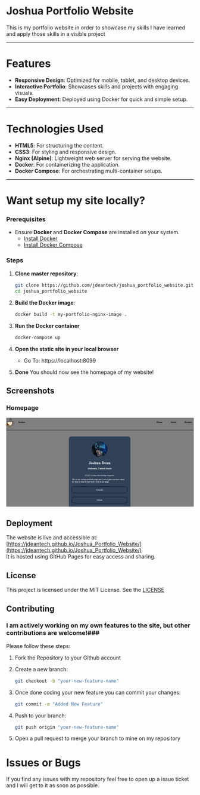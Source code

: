 # Joshua Portfolio Website
This is my portfolio website in order to showcase my skills I have learned and apply those skills in a visible project

---

# Features
- **Responsive Design**: Optimized for mobile, tablet, and desktop devices.
- **Interactive Portfolio**: Showcases skills and projects with engaging visuals.
- **Easy Deployment**: Deployed using Docker for quick and simple setup.

---

# Technologies Used
- **HTML5**: For structuring the content.
- **CSS3**: For styling and responsive design.
- **Nginx (Alpine)**: Lightweight web server for serving the website.
- **Docker**: For containerizing the application.
- **Docker Compose**: For orchestrating multi-container setups.

---

# Want setup my site locally? 

### Prerequisites
- Ensure **Docker** and **Docker Compose** are installed on your system.
  - [Install Docker](https://docs.docker.com/get-docker/)
  - [Install Docker Compose](https://docs.docker.com/compose/install/)

### Steps
1. **Clone master repository**:
    ```bash
    git clone https://github.com/jdeantech/joshua_portfolio_website.git
    cd joshua_portfolio_website

2. **Build the Docker image**:
    ```bash
    docker build -t my-portfolio-nginx-image .

3. **Run the Docker container**
    ```bash
    docker-compose up

4. **Open the static site in your local browser**
    - Go To:
 https://localhost:8099

5. **Done** You should now see the homepage of my website!
   
## Screenshots

### Homepage
![alt text](images/readme_image.png)


## Deployment
The website is live and accessible at: [https://jdeantech.github.io/Joshua_Portfolio_Website/](https://jdeantech.github.io/Joshua_Portfolio_Website/)  
It is hosted using GitHub Pages for easy access and sharing.
## License
This project is licensed under the MIT License. See the [LICENSE](LICENSE)

## Contributing

### I am actively working on my own features to the site, but other contributions are welcome!###
    
Please follow these steps:

1. Fork the Repository to your Github account

2. Create a new branch:
    ```bash
    git checkout -b "your-new-feature-name"

3. Once done coding your new feature you can commit your changes:
    ```bash
    git commit -m "Added New Feature"

4. Push to your branch:
    ```bash
    git push origin "your-new-feature-name"

5. Open a pull request to merge your branch to mine on my repository

# Issues or Bugs
If you find any issues with my repository feel free to open up a issue ticket and I will get to it as soon as possible.
